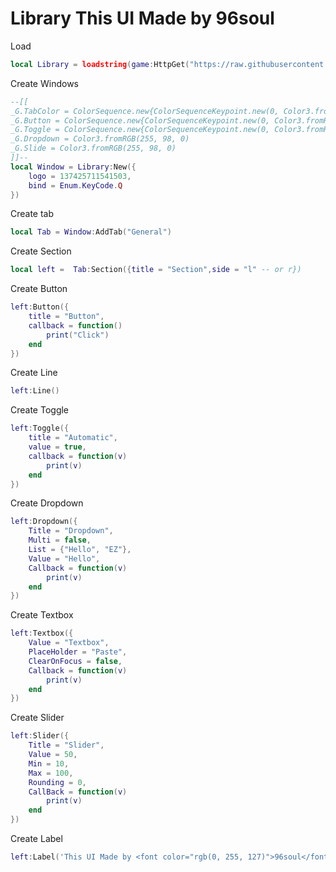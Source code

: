 # Library This UI Made by 96soul

Load
```lua
local Library = loadstring(game:HttpGet("https://raw.githubusercontent.com/KUYKUBZ/Library/refs/heads/main/96soul.lua"))();
```
Create Windows
```lua
--[[
_G.TabColor = ColorSequence.new{ColorSequenceKeypoint.new(0, Color3.fromRGB(255,0,0)),ColorSequenceKeypoint.new(0.5, Color3.fromRGB(255,140,0)),ColorSequenceKeypoint.new(1, Color3.fromRGB(255,140,0))}
_G.Button = ColorSequence.new{ColorSequenceKeypoint.new(0, Color3.fromRGB(255,0,0)),ColorSequenceKeypoint.new(0.5, Color3.fromRGB(255,140,0)),ColorSequenceKeypoint.new(1,Color3.fromRGB(255,140,0))}
_G.Toggle = ColorSequence.new{ColorSequenceKeypoint.new(0, Color3.fromRGB(255, 42, 0)), ColorSequenceKeypoint.new(1, Color3.fromRGB(129, 0, 0))}
_G.Dropdown = Color3.fromRGB(255, 98, 0)
_G.Slide = Color3.fromRGB(255, 98, 0)
]]--
local Window = Library:New({
	logo = 137425711541503,
	bind = Enum.KeyCode.Q
})
```
Create tab
```lua
local Tab = Window:AddTab("General")
```
Create Section
``` lua
local left =  Tab:Section({title = "Section",side = "l" -- or r})
```
Create Button
```lua
left:Button({
	title = "Button",
	callback = function()
		print("Click")
	end
})
```
Create Line
```lua
left:Line()
```
Create Toggle
```lua
left:Toggle({
	title = "Automatic",
	value = true,
	callback = function(v)
		print(v)
	end
})
```
Create Dropdown
```lua
left:Dropdown({
	Title = "Dropdown",
	Multi = false,
	List = {"Hello", "EZ"},
	Value = "Hello",
	Callback = function(v)
		print(v)
	end
})
```
Create Textbox
```lua
left:Textbox({
	Value = "Textbox",
	PlaceHolder = "Paste",
	ClearOnFocus = false,
	Callback = function(v)
		print(v)
	end
})
```
Create Slider
```lua
left:Slider({
	Title = "Slider",
	Value = 50,
	Min = 10,
	Max = 100,
	Rounding = 0,
	CallBack = function(v)
		print(v)
	end
})
```
Create Label
```lua
left:Label('This UI Made by <font color="rgb(0, 255, 127)">96soul</font>')
```

